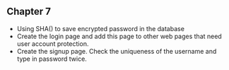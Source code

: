 

## Chapter 7
* Using SHA() to save encrypted password in the database
* Create the login page and add this page to other web pages that need user account protection.
* Create the signup page. Check the uniqueness of the username and type in password twice.
